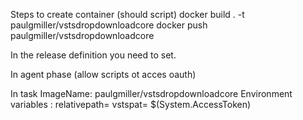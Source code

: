 Steps to create container (should script)
docker build . -t paulgmiller/vstsdropdownloadcore
docker push paulgmiller/vstsdropdownloadcore

In the release definition you need to set.

In agent phase (allow scripts ot acces oauth)

In task
ImageName:
paulgmiller/vstsdropdownloadcore
Environment variables :
relativepath=<whateveer subpath>
vstspat= $(System.AccessToken)